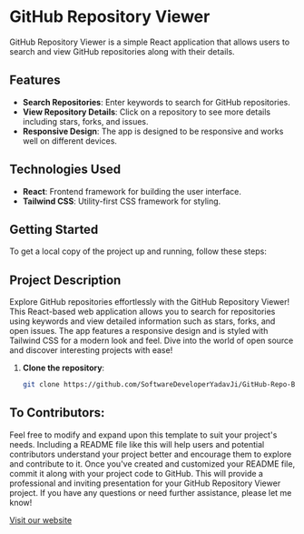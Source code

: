 # GitHub Repository Viewer

GitHub Repository Viewer is a simple React application that allows users to search and view GitHub repositories along with their details.

<!-- ![GitHub Repository Viewer Demo](https://cdn.pixabay.com/photo/2022/01/30/13/33/github-6980894_1280.png) -->

## Features

- **Search Repositories**: Enter keywords to search for GitHub repositories.
- **View Repository Details**: Click on a repository to see more details including stars, forks, and issues.
- **Responsive Design**: The app is designed to be responsive and works well on different devices.

## Technologies Used

- **React**: Frontend framework for building the user interface.
- **Tailwind CSS**: Utility-first CSS framework for styling.

## Getting Started

To get a local copy of the project up and running, follow these steps:

## Project Description
Explore GitHub repositories effortlessly with the GitHub Repository Viewer! This React-based web application allows you to search for repositories using keywords and view detailed information such as stars, forks, and open issues. The app features a responsive design and is styled with Tailwind CSS for a modern look and feel. Dive into the world of open source and discover interesting projects with ease!



1. **Clone the repository**:

   ```bash
   git clone https://github.com/SoftwareDeveloperYadavJi/GitHub-Repo-Browser.git
## To Contributors:

Feel free to modify and expand upon this template to suit your project's needs. Including a README file like this will help users and potential contributors understand your project better and encourage them to explore and contribute to it. Once you've created and customized your README file, commit it along with your project code to GitHub. This will provide a professional and inviting presentation for your GitHub Repository Viewer project. If you have any questions or need further assistance, please let me know!

[Visit our website]([https://www.example.com](https://git-hub-repo-browser-ntqxxlm32.vercel.app/))



